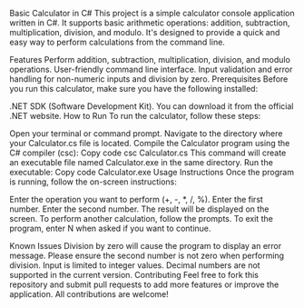 Basic Calculator in C#
This project is a simple calculator console application written in C#. It supports basic arithmetic operations: addition, subtraction, multiplication, division, and modulo. It's designed to provide a quick and easy way to perform calculations from the command line.

Features
Perform addition, subtraction, multiplication, division, and modulo operations.
User-friendly command line interface.
Input validation and error handling for non-numeric inputs and division by zero.
Prerequisites
Before you run this calculator, make sure you have the following installed:

.NET SDK (Software Development Kit). You can download it from the official .NET website.
How to Run
To run the calculator, follow these steps:

Open your terminal or command prompt.
Navigate to the directory where your Calculator.cs file is located.
Compile the Calculator program using the C# compiler (csc):
Copy code
csc Calculator.cs
This command will create an executable file named Calculator.exe in the same directory.
Run the executable:
Copy code
Calculator.exe
Usage Instructions
Once the program is running, follow the on-screen instructions:

Enter the operation you want to perform (+, -, *, /, %).
Enter the first number.
Enter the second number.
The result will be displayed on the screen.
To perform another calculation, follow the prompts. To exit the program, enter N when asked if you want to continue.

Known Issues
Division by zero will cause the program to display an error message. Please ensure the second number is not zero when performing division.
Input is limited to integer values. Decimal numbers are not supported in the current version.
Contributing
Feel free to fork this repository and submit pull requests to add more features or improve the application. All contributions are welcome!

